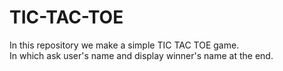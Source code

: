 # TIC-TAC-TOE
In this repository we make a simple TIC TAC TOE game.
<br>
In which ask user's name and display winner's name at the end.
